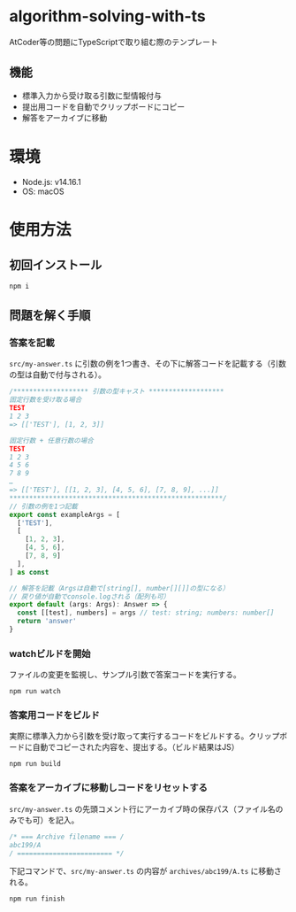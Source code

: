 # algorithm-solving-with-ts
AtCoder等の問題にTypeScriptで取り組む際のテンプレート

## 機能
- 標準入力から受け取る引数に型情報付与
- 提出用コードを自動でクリップボードにコピー
- 解答をアーカイブに移動

# 環境
- Node.js: v14.16.1
- OS: macOS

# 使用方法

## 初回インストール
```
npm i
```

## 問題を解く手順

### 答案を記載
`src/my-answer.ts` に引数の例を1つ書き、その下に解答コードを記載する（引数の型は自動で付与される）。

```ts
/******************* 引数の型キャスト *******************
固定行数を受け取る場合
TEST
1 2 3
=> [['TEST'], [1, 2, 3]]

固定行数 + 任意行数の場合
TEST
1 2 3
4 5 6
7 8 9
…
=> [['TEST'], [[1, 2, 3], [4, 5, 6], [7, 8, 9], ...]]
******************************************************/
// 引数の例を1つ記載
export const exampleArgs = [
  ['TEST'],
  [
    [1, 2, 3],
    [4, 5, 6],
    [7, 8, 9]
  ],
] as const

// 解答を記載（Argsは自動で[string[], number[][]]の型になる）
// 戻り値が自動でconsole.logされる（配列も可）
export default (args: Args): Answer => {
  const [[test], numbers] = args // test: string; numbers: number[]
  return 'answer'
}
```

### watchビルドを開始
ファイルの変更を監視し、サンプル引数で答案コードを実行する。
```
npm run watch
```

### 答案用コードをビルド
実際に標準入力から引数を受け取って実行するコードをビルドする。クリップボードに自動でコピーされた内容を、提出する。（ビルド結果はJS）
```
npm run build
```

### 答案をアーカイブに移動しコードをリセットする
`src/my-answer.ts` の先頭コメント行にアーカイブ時の保存パス（ファイル名のみでも可）を記入。

```ts
/* === Archive filename === /
abc199/A
/ ======================== */
```

下記コマンドで、`src/my-answer.ts` の内容が `archives/abc199/A.ts` に移動される。
```
npm run finish
```
